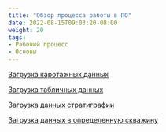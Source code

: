 ```yaml
---
title: "Обзор процесса работы в ПО"
date: 2022-08-15T09:03:20-08:00
weight: 20
tags:
- Рабочий процесс
- Основы
---
```

[Загрузка каротажных данных](Загрузка%20каротажных%20данных.md)

[Загрузка табличных данных](Загрузка%20табличных%20данных.md)

[Загрузка данных стратиграфии](Загрузка%20данных%20стратиграфии.md)

[Загрузка данных в определенную скважину](Загрузка%20данных%20в%20определенную%20скважину.md)






